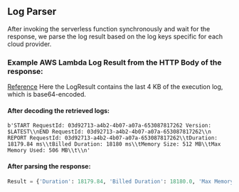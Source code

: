 ## Log Parser
After invoking the serverless function synchronously and wait for the response, we parse the log result based on the log keys specific for each cloud provider.

### Example AWS Lambda Log Result from the HTTP Body of the response:
[Reference]("https://docs.aws.amazon.com/lambda/latest/dg/API_Invoke.html#API_Invoke_ResponseSyntax")
Here the LogResult contains the last 4 KB of the execution log, which is base64-encoded.
#### After decoding the retrieved logs:
```
b'START RequestId: 03d92713-a4b2-4b07-a07a-653087817262 Version: $LATEST\\nEND RequestId: 03d92713-a4b2-4b07-a07a-653087817262\\n
REPORT RequestId: 03d92713-a4b2-4b07-a07a-653087817262\\tDuration: 18179.84 ms\\tBilled Duration: 18180 ms\\tMemory Size: 512 MB\\tMax Memory Used: 506 MB\\t\\n'
```
#### After parsing the response:
```python
Result = {'Duration': 18179.84, 'Billed Duration': 18180.0, 'Max Memory Used': 506.0, 'Memory Size': 512.0}
```
